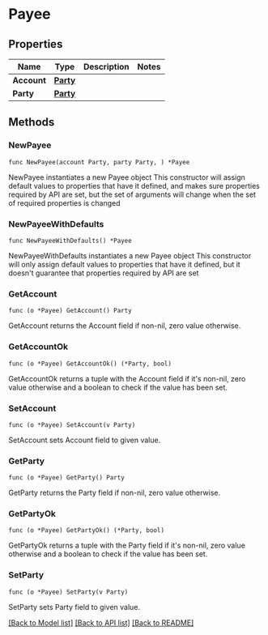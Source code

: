 # Payee

## Properties

Name | Type | Description | Notes
------------ | ------------- | ------------- | -------------
**Account** | [**Party**](Party.md) |  | 
**Party** | [**Party**](Party.md) |  | 

## Methods

### NewPayee

`func NewPayee(account Party, party Party, ) *Payee`

NewPayee instantiates a new Payee object
This constructor will assign default values to properties that have it defined,
and makes sure properties required by API are set, but the set of arguments
will change when the set of required properties is changed

### NewPayeeWithDefaults

`func NewPayeeWithDefaults() *Payee`

NewPayeeWithDefaults instantiates a new Payee object
This constructor will only assign default values to properties that have it defined,
but it doesn't guarantee that properties required by API are set

### GetAccount

`func (o *Payee) GetAccount() Party`

GetAccount returns the Account field if non-nil, zero value otherwise.

### GetAccountOk

`func (o *Payee) GetAccountOk() (*Party, bool)`

GetAccountOk returns a tuple with the Account field if it's non-nil, zero value otherwise
and a boolean to check if the value has been set.

### SetAccount

`func (o *Payee) SetAccount(v Party)`

SetAccount sets Account field to given value.


### GetParty

`func (o *Payee) GetParty() Party`

GetParty returns the Party field if non-nil, zero value otherwise.

### GetPartyOk

`func (o *Payee) GetPartyOk() (*Party, bool)`

GetPartyOk returns a tuple with the Party field if it's non-nil, zero value otherwise
and a boolean to check if the value has been set.

### SetParty

`func (o *Payee) SetParty(v Party)`

SetParty sets Party field to given value.



[[Back to Model list]](../README.md#documentation-for-models) [[Back to API list]](../README.md#documentation-for-api-endpoints) [[Back to README]](../README.md)


